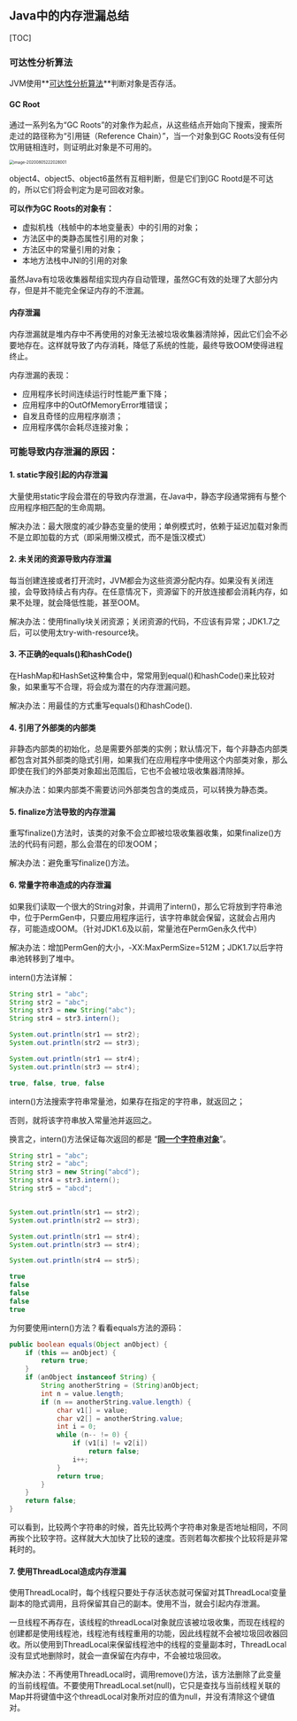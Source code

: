 ## Java中的内存泄漏总结

[TOC]



### 可达性分析算法

JVM使用**<u>可达性分析算法</u>**判断对象是否存活。

#### GC Root

通过一系列名为“GC Roots”的对象作为起点，从这些结点开始向下搜索，搜索所走过的路径称为“引用链（Reference Chain）”，当一个对象到GC Roots没有任何饮用链相连时，则证明此对象是不可用的。

<img src="/Users/didi/Library/Application Support/typora-user-images/image-20200805222028001.png" alt="image-20200805222028001" style="zoom:50%;" />

object4、object5、object6虽然有互相判断，但是它们到GC Rootd是不可达的，所以它们将会判定为是可回收对象。

**可以作为GC Roots的对象有：**

- 虚拟机栈（栈帧中的本地变量表）中的引用的对象；
- 方法区中的类静态属性引用的对象；
- 方法区中的常量引用的对象；
- 本地方法栈中JNI的引用的对象



虽然Java有垃圾收集器帮组实现内存自动管理，虽然GC有效的处理了大部分内存，但是并不能完全保证内存的不泄漏。

#### 内存泄漏

内存泄漏就是堆内存中不再使用的对象无法被垃圾收集器清除掉，因此它们会不必要地存在。这样就导致了内存消耗，降低了系统的性能，最终导致OOM使得进程终止。

内存泄漏的表现：

- 应用程序长时间连续运行时性能严重下降；
- 应用程序中的OutOfMemoryError堆错误；
- 自发且奇怪的应用程序崩溃；
- 应用程序偶尔会耗尽连接对象；



### 可能导致内存泄漏的原因：

#### 1. static字段引起的内存泄漏

大量使用static字段会潜在的导致内存泄漏，在Java中，静态字段通常拥有与整个应用程序相匹配的生命周期。

解决办法：最大限度的减少静态变量的使用；单例模式时，依赖于延迟加载对象而不是立即加载的方式（即采用懒汉模式，而不是饿汉模式）



#### 2. 未关闭的资源导致内存泄漏

每当创建连接或者打开流时，JVM都会为这些资源分配内存。如果没有关闭连接，会导致持续占有内存。在任意情况下，资源留下的开放连接都会消耗内存，如果不处理，就会降低性能，甚至OOM。

解决办法：使用finally块关闭资源；关闭资源的代码，不应该有异常；JDK1.7之后，可以使用太try-with-resource块。



#### 3. 不正确的equals()和hashCode()

在HashMap和HashSet这种集合中，常常用到equal()和hashCode()来比较对象，如果重写不合理，将会成为潜在的内存泄漏问题。

解决办法：用最佳的方式重写equals()和hashCode().



#### 4. 引用了外部类的内部类

非静态内部类的初始化，总是需要外部类的实例；默认情况下，每个非静态内部类都包含对其外部类的隐式引用，如果我们在应用程序中使用这个内部类对象，那么即使在我们的外部类对象超出范围后，它也不会被垃圾收集器清除掉。

解决办法：如果内部类不需要访问外部类包含的类成员，可以转换为静态类。



#### 5. finalize方法导致的内存泄漏

重写finalize()方法时，该类的对象不会立即被垃圾收集器收集，如果finalize()方法的代码有问题，那么会潜在的印发OOM；

解决办法：避免重写finalize()方法。



#### 6. 常量字符串造成的内存泄漏

如果我们读取一个很大的String对象，并调用了intern()，那么它将放到字符串池中，位于PermGen中，只要应用程序运行，该字符串就会保留，这就会占用内存，可能造成OOM。（针对JDK1.6及以前，常量池在PermGen永久代中）

解决办法：增加PermGen的大小，-XX:MaxPermSize=512M；JDK1.7以后字符串池转移到了堆中。

intern()方法详解：

```java
String str1 = "abc";
String str2 = "abc";
String str3 = new String("abc");
String str4 = str3.intern();

System.out.println(str1 == str2);
System.out.println(str2 == str3);

System.out.println(str1 == str4);
System.out.println(str3 == str4);

true, false, true, false
```

intern()方法搜索字符串常量池，如果存在指定的字符串，就返回之；

否则，就将该字符串放入常量池并返回之。

换言之，intern()方法保证每次返回的都是 “**<u>同一个字符串对象</u>**”。

```java
String str1 = "abc";
String str2 = "abc";
String str3 = new String("abcd");
String str4 = str3.intern();
String str5 = "abcd";


System.out.println(str1 == str2);
System.out.println(str2 == str3);

System.out.println(str1 == str4);
System.out.println(str3 == str4);

System.out.println(str4 == str5);

true
false
false
false
true
```

为何要使用intern()方法？看看equals方法的源码：

```java
public boolean equals(Object anObject) {
    if (this == anObject) {
        return true;
    }
    if (anObject instanceof String) {
        String anotherString = (String)anObject;
        int n = value.length;
        if (n == anotherString.value.length) {
            char v1[] = value;
            char v2[] = anotherString.value;
            int i = 0;
            while (n-- != 0) {
                if (v1[i] != v2[i])
                    return false;
                i++;
            }
            return true;
        }
    }
    return false;
}
```

可以看到，比较两个字符串的时候，首先比较两个字符串对象是否地址相同，不同再挨个比较字符。这样就大大加快了比较的速度。否则若每次都挨个比较将是非常耗时的。



#### 7. 使用ThreadLocal造成内存泄漏

使用ThreadLocal时，每个线程只要处于存活状态就可保留对其ThreadLocal变量副本的隐式调用，且将保留其自己的副本。使用不当，就会引起内存泄漏。

一旦线程不再存在，该线程的threadLocal对象就应该被垃圾收集，而现在线程的创建都是使用线程池，线程池有线程重用的功能，因此线程就不会被垃圾回收器回收。所以使用到ThreadLocal来保留线程池中的线程的变量副本时，ThreadLocal没有显式地删除时，就会一直保留在内存中，不会被垃圾回收。

解决办法：不再使用ThreadLocal时，调用remove()方法，该方法删除了此变量的当前线程值。不要使用ThreadLocal.set(null)，它只是查找与当前线程关联的Map并将键值中这个threadLocal对象所对应的值为null，并没有清除这个键值对。
